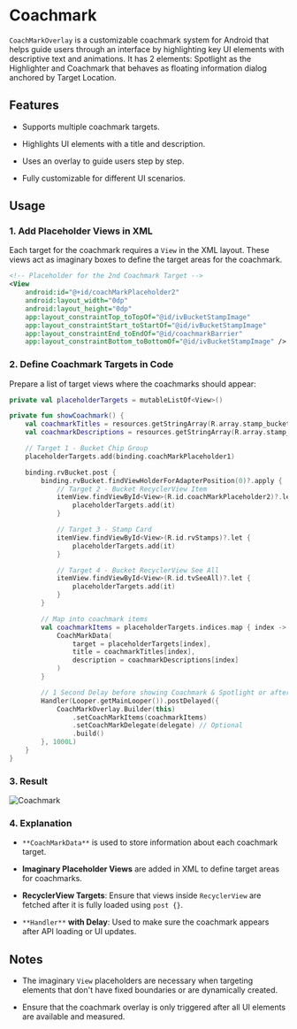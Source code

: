 Coachmark
================

`CoachMarkOverlay` is a customizable coachmark system for Android that helps guide users through an interface by highlighting key UI elements with descriptive text and animations.
It has 2 elements: Spotlight as the Highlighter and Coachmark that behaves as floating information dialog anchored by Target Location.

Features
--------

-   Supports multiple coachmark targets.

-   Highlights UI elements with a title and description.

-   Uses an overlay to guide users step by step.

-   Fully customizable for different UI scenarios.

Usage
-----

### 1\. Add Placeholder Views in XML

Each target for the coachmark requires a `View` in the XML layout. These views act as imaginary boxes to define the target areas for the coachmark.

```xml
<!-- Placeholder for the 2nd Coachmark Target -->
<View
    android:id="@+id/coachMarkPlaceholder2"
    android:layout_width="0dp"
    android:layout_height="0dp"
    app:layout_constraintTop_toTopOf="@id/ivBucketStampImage"
    app:layout_constraintStart_toStartOf="@id/ivBucketStampImage"
    app:layout_constraintEnd_toEndOf="@id/coachmarkBarrier"
    app:layout_constraintBottom_toBottomOf="@id/ivBucketStampImage" />
```

### 2\. Define Coachmark Targets in Code

Prepare a list of target views where the coachmarks should appear:

```kotlin
private val placeholderTargets = mutableListOf<View>()

private fun showCoachmark() {
    val coachmarkTitles = resources.getStringArray(R.array.stamp_bucket_coachmark_titles)
    val coachmarkDescriptions = resources.getStringArray(R.array.stamp_bucket_coachmark_descriptions)

    // Target 1 - Bucket Chip Group
    placeholderTargets.add(binding.coachMarkPlaceholder1)

    binding.rvBucket.post {
        binding.rvBucket.findViewHolderForAdapterPosition(0)?.apply {
            // Target 2 - Bucket RecyclerView Item
            itemView.findViewById<View>(R.id.coachMarkPlaceholder2)?.let {
                placeholderTargets.add(it)
            }

            // Target 3 - Stamp Card
            itemView.findViewById<View>(R.id.rvStamps)?.let {
                placeholderTargets.add(it)
            }

            // Target 4 - Bucket RecyclerView See All
            itemView.findViewById<View>(R.id.tvSeeAll)?.let {
                placeholderTargets.add(it)
            }
        }

        // Map into coachmark items
        val coachmarkItems = placeholderTargets.indices.map { index ->
            CoachMarkData(
                target = placeholderTargets[index],
                title = coachmarkTitles[index],
                description = coachmarkDescriptions[index]
            )
        }

        // 1 Second Delay before showing Coachmark & Spotlight or after loading all the API
        Handler(Looper.getMainLooper()).postDelayed({
            CoachMarkOverlay.Builder(this)
                .setCoachMarkItems(coachmarkItems)
                .setCoachMarkDelegate(delegate) // Optional 
                .build()
        }, 1000L)
    }
}
```

### 3\. Result
![Coachmark](https://res.cloudinary.com/dmduc9apd/image/upload/v1741588540/Coachmark/b4xujq7de7i3fqldejhr.gif)

### 4\. Explanation

-   `**CoachMarkData**` is used to store information about each coachmark target.

-   **Imaginary Placeholder Views** are added in XML to define target areas for coachmarks.

-   **RecyclerView Targets**: Ensure that views inside `RecyclerView` are fetched after it is fully loaded using `post {}`.

-   `**Handler**` **with Delay**: Used to make sure the coachmark appears after API loading or UI updates.

Notes
-----

-   The imaginary `View` placeholders are necessary when targeting elements that don't have fixed boundaries or are dynamically created.

-   Ensure that the coachmark overlay is only triggered after all UI elements are available and measured.